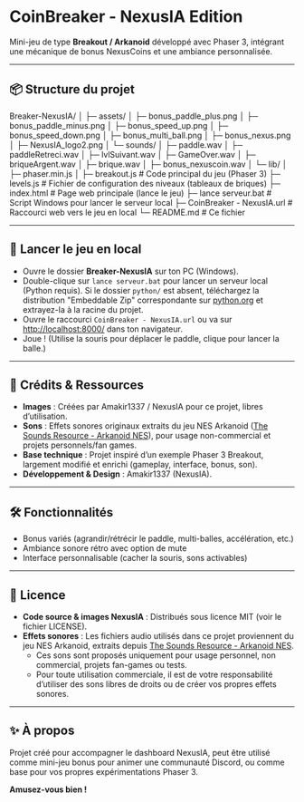 # CoinBreaker - NexusIA Edition

Mini-jeu de type **Breakout / Arkanoid** développé avec Phaser 3, intégrant une mécanique de bonus NexusCoins et une ambiance personnalisée.

---

## 📦 Structure du projet

Breaker-NexusIA/
│
├─ assets/
│ ├─ bonus_paddle_plus.png
│ ├─ bonus_paddle_minus.png
│ ├─ bonus_speed_up.png
│ ├─ bonus_speed_down.png
│ ├─ bonus_multi_ball.png
│ ├─ bonus_nexus.png
│ ├─ NexusIA_logo2.png
│ └─ sounds/
│ ├─ paddle.wav
│ ├─ paddleRetreci.wav
│ ├─ lvlSuivant.wav
│ ├─ GameOver.wav
│ ├─ briqueArgent.wav
│ ├─ brique.wav
│ ├─ bonus_nexuscoin.wav
│ └─ lib/
│ ├─ phaser.min.js
│
├─ breakout.js # Code principal du jeu (Phaser 3)
├─ levels.js # Fichier de configuration des niveaux (tableaux de briques)
├─ index.html # Page web principale (lance le jeu)
├─ lance serveur.bat # Script Windows pour lancer le serveur local
├─ CoinBreaker - NexusIA.url # Raccourci web vers le jeu en local
└─ README.md # Ce fichier

---

## 🚀 Lancer le jeu en local

- Ouvre le dossier **Breaker-NexusIA** sur ton PC (Windows).
- Double-clique sur `lance serveur.bat` pour lancer un serveur local (Python requis).
  Si le dossier `python/` est absent, téléchargez la distribution "Embeddable Zip"
  correspondante sur [python.org](https://www.python.org/downloads/windows/) et
  extrayez-la à la racine du projet.
- Ouvre le raccourci `CoinBreaker - NexusIA.url` ou va sur [http://localhost:8000/](http://localhost:8000/) dans ton navigateur.
- Joue ! (Utilise la souris pour déplacer le paddle, clique pour lancer la balle.)

---

## 🎨 Crédits & Ressources

- **Images** : Créées par Amakir1337 / NexusIA pour ce projet, libres d’utilisation.
- **Sons** : Effets sonores originaux extraits du jeu NES Arkanoid ([The Sounds Resource - Arkanoid NES](https://www.sounds-resource.com/nes/arkanoid/sound/3698/)), pour usage non-commercial et projets personnels/fan games.
- **Base technique** : Projet inspiré d’un exemple Phaser 3 Breakout, largement modifié et enrichi (gameplay, interface, bonus, son).
- **Développement & Design** : Amakir1337 (NexusIA).

---

## 🛠 Fonctionnalités

- Bonus variés (agrandir/rétrécir le paddle, multi-balles, accélération, etc.)
- Ambiance sonore rétro avec option de mute
- Interface personnalisable (cacher la souris, sons activables)

---

## 📝 Licence

- **Code source & images NexusIA** : Distribués sous licence MIT (voir le fichier LICENSE).
- **Effets sonores** : Les fichiers audio utilisés dans ce projet proviennent du jeu NES Arkanoid, extraits depuis [The Sounds Resource - Arkanoid NES](https://www.sounds-resource.com/nes/arkanoid/sound/3698/).
  - Ces sons sont proposés uniquement pour usage personnel, non commercial, projets fan-games ou tests.
  - Pour toute utilisation commerciale, il est de votre responsabilité d’utiliser des sons libres de droits ou de créer vos propres effets sonores.

---

## ✨ À propos

Projet créé pour accompagner le dashboard NexusIA, peut être utilisé comme mini-jeu bonus pour animer une communauté Discord, ou comme base pour vos propres expérimentations Phaser 3.

**Amusez-vous bien !**
